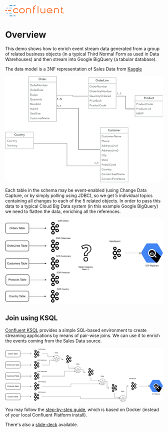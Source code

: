 ![image](./images/confluent-logo-300-2.png)

# Overview

This demo shows how to enrich event stream data generated from a group of related business objects (in a typical Third Normal Form as used in Data Warehouses) and then stream into Google BigQuery (a tabular database).

The data model is a 3NF representation of Sales Data from [Kaggle](https://www.kaggle.com/kyanyoga/sample-sales-data) 

![image](./images/dwh_schema.png)

Each table in the schema may be event-enabled (using Change Data Capture, or by simply polling using JDBC), so we get 5 individual topics containing all changes to each of the 5 related objects. In order to pass this data to a typical Cloud Big Data system (in this example Google BigQuery) we need to flatten the data, enriching all the references.

![image](./images/dwh_gap.png)

## Join using KSQL

[Confluent KSQL](https://www.confluent.io/product/ksql/) provides a simple SQL-based environment to create streaming applications by means of pair-wise joins. We can use it to enrich the events coming from the Sales Data source.

![image](./images/ksql_pairwise_join.png)

You may follow the [step-by-step guide](dwh2cloud.adoc), which is based on Docker (instead of your local Confluent Platform install).

There's also a [slide-deck](./dwh2cloud.pptx) available.